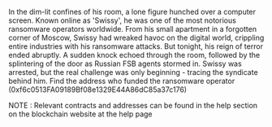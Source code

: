 In the dim-lit confines of his room, a lone figure hunched over a computer screen. Known online as 'Swissy', he was one of the most notorious ransomware operators worldwide.
From his small apartment in a forgotten corner of Moscow, Swissy had wreaked havoc on the digital world, crippling entire industries with his ransomware attacks.
But tonight, his reign of terror ended abruptly. A sudden knock echoed through the room, followed by the splintering of the door as Russian FSB agents stormed in.
Swissy was arrested, but the real challenge was only beginning - tracing the syndicate behind him.
Find the address who funded the ransomware operator (0xf6c0513FA09189Bf08e1329E44A86dC85a37c176)

NOTE : Relevant contracts and addresses can be found in the help section on the blockchain website at the help page

